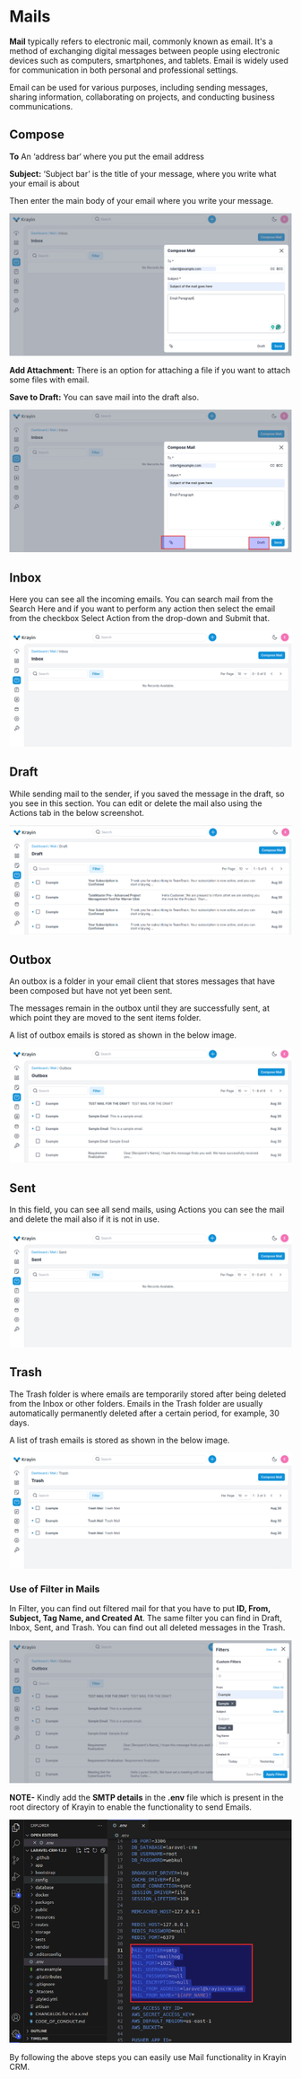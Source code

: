 # Mails 

**Mail** typically refers to electronic mail, commonly known as email. It's a method of exchanging digital messages between people using electronic devices such as computers, smartphones, and tablets. Email is widely used for communication in both personal and professional settings. 

Email can be used for various purposes, including sending messages, sharing information, collaborating on projects, and conducting business communications.

## Compose

**To** An ‘address bar‘ where you put the email address

**Subject:** ‘Subject bar’ is the title of your message, where you write what your email is about

Then enter the main body of your email where you write your message.

 ![Compose Mail](../../assets/2.0/images/mail/composeEmail.png)

**Add Attachment:** There is an option for attaching a file if you want to attach some files with email.

**Save to Draft:** You can save mail into the draft also.

 ![Compose Mail](../../assets/2.0/images/mail/attachment.png)

## Inbox

Here you can see all the incoming emails. You can search mail from the Search Here and if you want to perform any action then select the email from the checkbox Select Action from the drop-down and Submit that.

 ![Mail Inbox](../../assets/2.0/images/mail/mailInbox.png)

## Draft

While sending mail to the sender, if you saved the message in the draft, so you see in this section. You can edit or delete the mail also using the Actions tab in the below screenshot.

 ![Mail Inbox](../../assets/2.0/images/mail/mailDraft.png)

## Outbox

An outbox is a folder in your email client that stores messages that have been composed but have not yet been sent.

The messages remain in the outbox until they are successfully sent, at which point they are moved to the sent items folder.

A list of outbox emails is stored as shown in the below image.

 ![Mail Outbox](../../assets/2.0/images/mail/mailOutbox.png)

## Sent 

In this field, you can see all send mails, using Actions you can see the mail and delete the mail also if it is not in use.

 ![Mail Sent](../../assets/2.0/images/mail/mailSent.png)

## Trash 

The Trash folder is where emails are temporarily stored after being deleted from the Inbox or other folders. Emails in the Trash folder are usually automatically permanently deleted after a certain period, for example, 30 days.

A list of trash emails is stored as shown in the below image.

 ![Mail Trash](../../assets/2.0/images/mail/mailTrash.png)

### Use of Filter in Mails 

In Filter, you can find out filtered mail for that you have to put **ID, From, Subject, Tag Name, and Created At**. The same filter you can find in Draft, Inbox, Sent, and Trash. You can find out all deleted messages in the Trash.

 ![Mail Trash](../../assets/2.0/images/mail/mailFilter.png)

**NOTE-** Kindly add the **SMTP details** in the **.env** file which is present in the root directory of Krayin to enable the functionality to send Emails. 

 ![SMTP](../../assets/2.0/images/mail/emailSmtp.png)

By following the above steps you can easily use Mail functionality in Krayin CRM.





